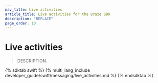 ```yaml
---
nav_title: Live activities
article_title: Live activities for the Braze SDK
description: "REPLACE"
page_order: 10
---
```


# Live activities

> DESCRIPTION.

{% sdktab swift %}
{% multi_lang_include developer_guide/swift/messaging/live_activities.md %}
{% endsdktab %}
